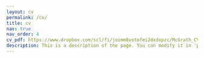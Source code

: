 ```yaml
---
layout: cv
permalink: /cv/
title: cv
nav: true
nav_order: 4
cv_pdf: https://www.dropbox.com/scl/fi/joimm8votofei2dxdxpzc/McGrath_CV_2023.pdf?rlkey=skmidecxukrd0t87w2acztvxy&dl=0
description: This is a description of the page. You can modify it in 'pages/_cv.md'. You can also change or remove the top pdf download button.
---
```

